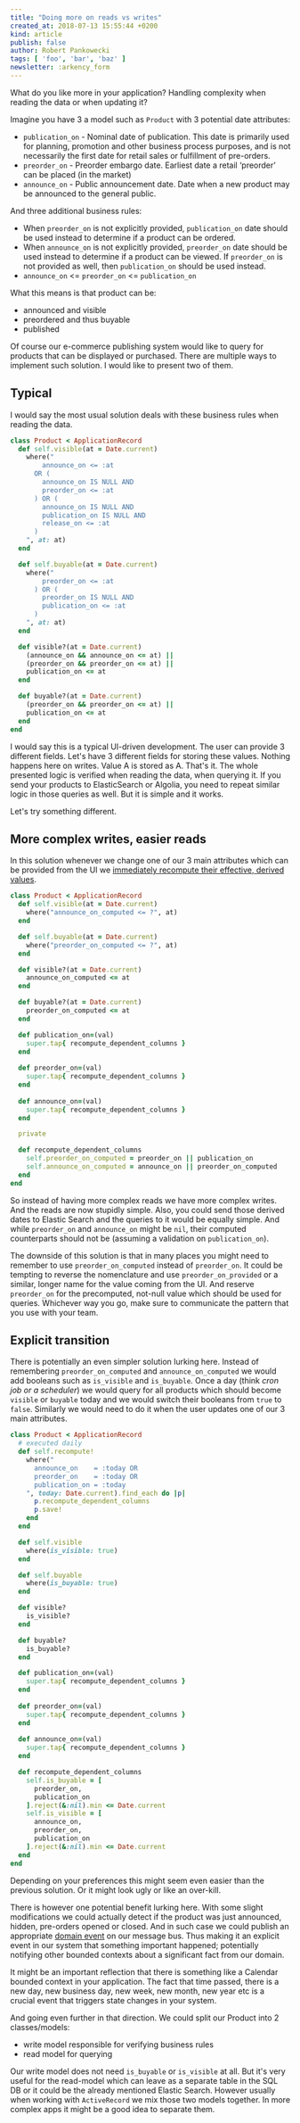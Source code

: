 ```yaml
---
title: "Doing more on reads vs writes"
created_at: 2018-07-13 15:55:44 +0200
kind: article
publish: false
author: Robert Pankowecki
tags: [ 'foo', 'bar', 'baz' ]
newsletter: :arkency_form
---
```


What do you like more in your application? Handling complexity when reading the data or when updating it?

<!-- more -->

Imagine you have 3 a model such as `Product` with 3 potential date attributes:

* `publication_on` - Nominal date of publication. This date is primarily used for planning, promotion and other business process purposes, and is not necessarily the first date for retail sales or fulfillment of pre-orders.
* `preorder_on` - Preorder embargo date. Earliest date a retail ‘preorder’ can be placed (in the market)
* `announce_on` - Public announcement date. Date when a new product may be announced to the general public.

And three additional business rules:

* When `preorder_on` is not explicitly provided, `publication_on` date should be used instead to determine if a product can be ordered.
* When `announce_on` is not explicitly provided, `preorder_on` date should be used instead to determine if a product can be viewed. If `preorder_on` is not provided as well, then `publication_on` should be used instead.
* `announce_on` <= `preorder_on` <= `publication_on`

What this means is that product can be:

* announced and visible
* preordered and thus buyable
* published

Of course our e-commerce publishing system would like to query for products that can be displayed or purchased. There are multiple ways to implement such solution. I would like to present two of them.

## Typical

I would say the most usual solution deals with these business rules when reading the data.

```ruby
class Product < ApplicationRecord
  def self.visible(at = Date.current)
    where("
        announce_on <= :at  
      OR (
        announce_on IS NULL AND
        preorder_on <= :at
      ) OR (
        announce_on IS NULL AND
        publication_on IS NULL AND
        release_on <= :at
      )
    ", at: at)
  end

  def self.buyable(at = Date.current)
    where("
        preorder_on <= :at
      ) OR (
        preorder_on IS NULL AND
        publication_on <= :at
      )
    ", at: at)
  end

  def visible?(at = Date.current)
    (announce_on && announce_on <= at) ||
    (preorder_on && preorder_on <= at) ||
    publication_on <= at
  end

  def buyable?(at = Date.current)
    (preorder_on && preorder_on <= at) ||
    publication_on <= at
  end
end
```

I would say this is a typical UI-driven development. The user can provide 3 different fields. Let's have 3 different fields for storing these values. Nothing happens here on writes. Value A is stored as A. That's it. The whole presented logic is verified when reading the data, when querying it. If you send your products to ElasticSearch or Algolia, you need to repeat similar logic in those queries as well. But it is simple and it works.

Let's try something different.

## More complex writes, easier reads

In this solution whenever we change one of our 3 main attributes which can be provided from the UI we [immediately recompute their effective, derived values](https://blog.arkency.com/on-activerecord-callbacks-setters-and-derived-data/).

```ruby
class Product < ApplicationRecord
  def self.visible(at = Date.current)
    where("announce_on_computed <= ?", at)
  end

  def self.buyable(at = Date.current)
    where("preorder_on_computed <= ?", at)
  end

  def visible?(at = Date.current)
    announce_on_computed <= at
  end

  def buyable?(at = Date.current)
    preorder_on_computed <= at
  end

  def publication_on=(val)
    super.tap{ recompute_dependent_columns }
  end
  
  def preorder_on=(val)
    super.tap{ recompute_dependent_columns }
  end
  
  def announce_on=(val)
    super.tap{ recompute_dependent_columns }
  end

  private

  def recompute_dependent_columns
    self.preorder_on_computed = preorder_on || publication_on
    self.announce_on_computed = announce_on || preorder_on_computed
  end  
end
```

So instead of having more complex reads we have more complex writes. And the reads are now stupidly simple. Also, you could send those derived dates to Elastic Search and the queries to it would be equally simple. And while `preorder_on` and `announce_on` might be `nil`, their computed counterparts should not be (assuming a validation on `publication_on`).

The downside of this solution is that in many places you might need to remember to use `preorder_on_computed` instead of `preorder_on`. It could be tempting to reverse the nomenclature and use `preorder_on_provided` or a similar, longer name for the value coming from the UI. And reserve `preorder_on` for the precomputed, not-null value which should be used for queries. Whichever way you go, make sure to communicate the pattern that you use with your team.

## Explicit transition

There is potentially an even simpler solution lurking here. Instead of remembering `preorder_on_computed` and `announce_on_computed` we would add booleans such as `is_visible` and `is_buyable`. Once a day (think _cron job or a scheduler_) we would query for all products which should become `visible` or `buyable` today and we would switch their booleans from `true` to `false`. Similarly we would need to do it when the user updates one of our 3 main attributes.

```ruby
class Product < ApplicationRecord
  # executed daily
  def self.recompute!
    where("
      announce_on    = :today OR
      preorder_on    = :today OR
      publication_on = :today
    ", today: Date.current).find_each do |p|
      p.recompute_dependent_columns
      p.save!
    end
  end

  def self.visible
    where(is_visible: true)
  end

  def self.buyable
    where(is_buyable: true)
  end

  def visible?
    is_visible?
  end

  def buyable?
    is_buyable?
  end

  def publication_on=(val)
    super.tap{ recompute_dependent_columns }
  end
  
  def preorder_on=(val)
    super.tap{ recompute_dependent_columns }
  end
  
  def announce_on=(val)
    super.tap{ recompute_dependent_columns }
  end

  def recompute_dependent_columns
    self.is_buyable = [
      preorder_on, 
      publication_on
    ].reject(&:nil).min <= Date.current
    self.is_visible = [
      announce_on, 
      preorder_on, 
      publication_on
    ].reject(&:nil).min <= Date.current
  end  
end
```

Depending on your preferences this might seem even easier than the previous solution. Or it might look ugly or like an over-kill. 

There is however one potential benefit lurking here. With some slight modifications we could actually detect if the product was just announced, hidden, pre-orders opened or closed. And in such case we could publish an appropriate [domain event](/2016/05/domain-events-over-active-record-callbacks/) on our message bus. Thus making it an explicit event in our system that something important happened; potentially notifying other bounded contexts about a significant fact from our domain.

It might be an important reflection that there is something like a Calendar bounded context in your application. The fact that time passed, there is a new day, new business day, new week, new month, new year etc is a crucial event that triggers state changes in your system.

And going even further in that direction. We could split our Product into 2 classes/models:
* write model responsible for verifying business rules
* read model for querying

Our write model does not need `is_buyable` or `is_visible` at all. But it's very useful for the read-model which can leave as a separate table in the SQL DB or it could be the already mentioned Elastic Search. However usually when working with `ActiveRecord` we mix those two models together. In more complex apps it might be a good idea to separate them.